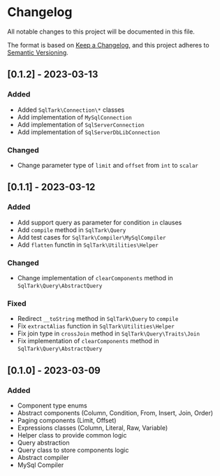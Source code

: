 # Changelog

All notable changes to this project will be documented in this file.

The format is based on [Keep a Changelog](https://keepachangelog.com/en/1.0.0/),
and this project adheres to [Semantic Versioning](https://semver.org/spec/v2.0.0.html).

## [0.1.2] - 2023-03-13

### Added
- Added `SqlTark\Connection\*` classes
- Add implementation of `MySqlConnection`
- Add implementation of `SqlServerConnection`
- Add implementation of `SqlServerDbLibConnection`

### Changed
- Change parameter type of `limit` and `offset` from `int` to `scalar`

## [0.1.1] - 2023-03-12

### Added
- Add support query as parameter for condition `in` clauses
- Add `compile` method in `SqlTark\Query`
- Add test cases for `SqlTark\Compiler\MySqlCompiler`
- Add `flatten` functin in `SqlTark\Utilities\Helper`

### Changed
- Change implementation of `clearComponents` method in `SqlTark\Query\AbstractQuery`

### Fixed
- Redirect `__toString` method in `SqlTark\Query` to `compile`
- Fix `extractAlias` function in `SqlTark\Utilities\Helper`
- Fix join type in `crossJoin` method in `SqlTark\Query\Traits\Join`
- Fix implementation of `clearComponents` method in `SqlTark\Query\AbstractQuery`

## [0.1.0] - 2023-03-09

### Added
- Component type enums
- Abstract components (Column, Condition, From, Insert, Join, Order)
- Paging components (Limit, Offset)
- Expressions classes (Column, Literal, Raw, Variable)
- Helper class to provide common logic
- Query abstraction
- Query class to store components logic
- Abstract compiler
- MySql Compiler